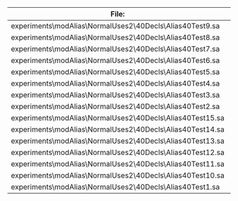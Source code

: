 File:|Version0|Version1|Version2
---|---|---|---
experiments\modAlias\NormalUses2\40Decls\Alias40Test9.sa|117 KB|114 KB|107 KB
experiments\modAlias\NormalUses2\40Decls\Alias40Test8.sa|117 KB|113 KB|106 KB
experiments\modAlias\NormalUses2\40Decls\Alias40Test7.sa|116 KB|113 KB|106 KB
experiments\modAlias\NormalUses2\40Decls\Alias40Test6.sa|116 KB|114 KB|107 KB
experiments\modAlias\NormalUses2\40Decls\Alias40Test5.sa|118 KB|114 KB|108 KB
experiments\modAlias\NormalUses2\40Decls\Alias40Test4.sa|116 KB|113 KB|106 KB
experiments\modAlias\NormalUses2\40Decls\Alias40Test3.sa|116 KB|113 KB|106 KB
experiments\modAlias\NormalUses2\40Decls\Alias40Test2.sa|116 KB|112 KB|105 KB
experiments\modAlias\NormalUses2\40Decls\Alias40Test15.sa|118 KB|116 KB|109 KB
experiments\modAlias\NormalUses2\40Decls\Alias40Test14.sa|118 KB|115 KB|108 KB
experiments\modAlias\NormalUses2\40Decls\Alias40Test13.sa|119 KB|115 KB|108 KB
experiments\modAlias\NormalUses2\40Decls\Alias40Test12.sa|119 KB|116 KB|109 KB
experiments\modAlias\NormalUses2\40Decls\Alias40Test11.sa|117 KB|115 KB|108 KB
experiments\modAlias\NormalUses2\40Decls\Alias40Test10.sa|119 KB|116 KB|109 KB
experiments\modAlias\NormalUses2\40Decls\Alias40Test1.sa|114 KB|113 KB|106 KB
